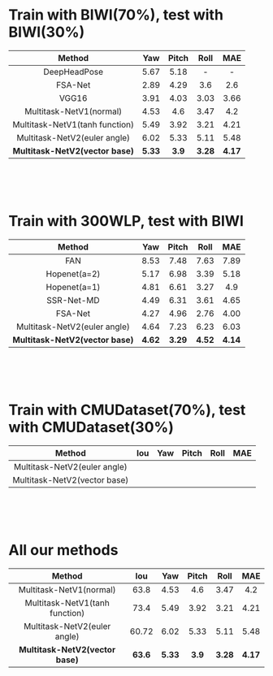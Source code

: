 # Train with BIWI(70%), test with BIWI(30%)

|Method|Yaw|Pitch|Roll|MAE|
|:-:|:-:|:-:|:-:|:-:|
|DeepHeadPose|5.67|5.18|-|-|
|FSA-Net|2.89|4.29|3.6|2.6|
|VGG16|3.91|4.03|3.03|3.66|
|Multitask-NetV1(normal)|4.53|4.6|3.47|4.2|
|Multitask-NetV1(tanh function)|5.49|3.92|3.21|4.21|
|Multitask-NetV2(euler angle)|6.02|5.33|5.11|5.48|
|**Multitask-NetV2(vector base)**|**5.33**|**3.9**|**3.28**|**4.17**|

</br></br></br>
# Train with 300WLP, test with BIWI

|Method|Yaw|Pitch|Roll|MAE|
|:-:|:-:|:-:|:-:|:-:|
|FAN|8.53|7.48|7.63|7.89|
|Hopenet(a=2)|5.17|6.98|3.39|5.18|
|Hopenet(a=1)|4.81|6.61|3.27|4.9|
|SSR-Net-MD|4.49|6.31|3.61|4.65|
|FSA-Net|4.27|4.96|2.76|4.00|
|Multitask-NetV2(euler angle)|4.64|7.23|6.23|6.03|
|**Multitask-NetV2(vector base)**|**4.62**|**3.29**|**4.52**|**4.14**|

</br></br></br>
# Train with CMUDataset(70%), test with CMUDataset(30%)

|Method|Iou|Yaw|Pitch|Roll|MAE|
|:-:|:-:|:-:|:-:|:-:|:-:|
|Multitask-NetV2(euler angle)||||||
|Multitask-NetV2(vector base)||||||

</br></br></br>
# All our methods

|Method|Iou|Yaw|Pitch|Roll|MAE|
|:-:|:-:|:-:|:-:|:-:|:-:|
|Multitask-NetV1(normal)|63.8|4.53|4.6|3.47|4.2|
|Multitask-NetV1(tanh function)|73.4|5.49|3.92|3.21|4.21|
|Multitask-NetV2(euler angle)|60.72|6.02|5.33|5.11|5.48|
|**Multitask-NetV2(vector base)**|**63.6**|**5.33**|**3.9**|**3.28**|**4.17**|

